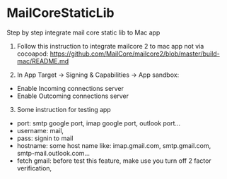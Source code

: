 # MailCoreStaticLib
Step by step integrate mail core static lib to Mac app

1. Follow this instruction to integrate mailcore 2 to mac app not via cocoapod:
https://github.com/MailCore/mailcore2/blob/master/build-mac/README.md

2. In App Target -> Signing & Capabilities -> App sandbox:
- Enable Incoming connections server
- Enable Outcoming connections server

3. Some instruction for testing app
- port: smtp google port, imap google port, outlook port...
- username: mail,
- pass: signin to mail 
- hostname: some host name like: imap.gmail.com, smtp.gmail.com, smtp-mail.outlook.com...
- fetch gmail: before test this feature, make use you turn off 2 factor verification,
